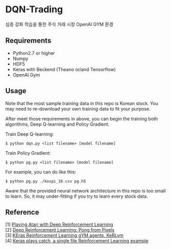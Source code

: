 # DQN-Trading

심층 강화 학습을 통한 주식 거래 시장 OpenAI GYM 환경


## Requirements

- Python2.7 or higher
- Numpy
- HDF5
- Keras with Beckend (Theano or/and Tensorflow)
- OpenAI Gym

## Usage

Note that the most sample training data in this repo is Korean stock. 
You may need to re-download your own training data to fit your purpose.

After meet those requirements in above, you can begin the training both algorithms, Deep Q-learning and Policy Gradient.

Train Deep Q-learning:

    $ python dqn.py <list filename> [model filename]

Train Policy Gradient:

	$ python pg.py <list filename> [model filename]

For example, you can do like this:

	$ python pg.py ./kospi_10.csv pg.h5

Aware that the provided neural network architecture in this repo is too small to learn.
So, it may under-fitting if you try to learn every stock data.


## Reference

[1] [Playing Atari with Deep Reinforcement Learning](http://arxiv.org/abs/1312.5602)  
[2] [Deep Reinforcement Learning: Pong from Pixels](http://karpathy.github.io/2016/05/31/rl/)  
[3] [KEras Reinforcement Learning gYM agents, KeRLym](https://github.com/osh/kerlym)  
[4] [Keras plays catch, a single file Reinforcement Learning example](http://edersantana.github.io/articles/keras_rl/)
